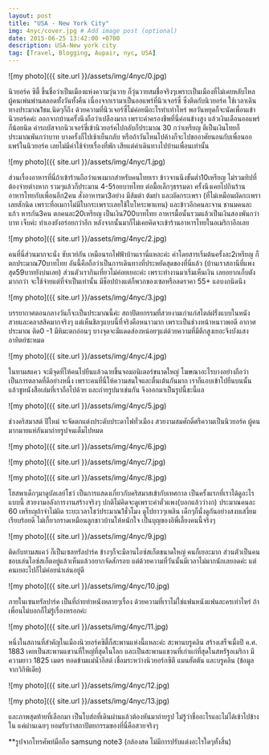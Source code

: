 ```yaml
---
layout: post
title: "USA - New York City"
img: 4nyc/cover.jpg # Add image post (optional)
date: 2015-06-25 13:42:00 +0700
description: USA-New york city
tag: [Travel, Blogging, Aupair, nyc, USA]
---
```


![my photo]({{ site.url }}/assets/img/4nyc/0.jpg)

นิวยอร์ค ซิตี้ ขึ้นชื่อว่าเป็นเมืองแห่งความวุ่นวาย ก็วุ่นวายสมชื่อจริงๆเพราะเป็นเมืองที่ไม่เคยหลับไหล ผู้คนเพ่นพ่านตลอดทั้งวันทั้งคืน เนื่องจากเรามาเป็นออแพร์ที่นิวเจอร์ซี่ ซึ่งติดกับนิวยอร์ค ใช้เวลาเดินทางประมาณ1ชม.นิดๆก็ถึง ด้วยความที่นิวเจอร์ซี่ไม่ค่อยมีอะไรทำเท่าไหร่ พอวันหยุดก็จะนัดเพื่อนเข้านิวยอร์คค่ะ ออกจากบ้านครั้งนึงถือว่าเปลืองมาก เพราะค่าครองชีพที่นี่ค่อนข้างสูง แล้วเงินเดือนออแพร์ก็น้อยนิด ค่ารถบัสจากนิวเจอร์ซี่เข้านิวยอร์คไปกลับก็ประมาณ 30 กว่าเหรียญ ตีเป็นเงินไทยก็ประมาณพันกว่าบาท บางครั้งก็ไปเช้าเย็นกลับ หรือถ้าวันไหนไปค้างก็จะไปขออาศัยนอนกับเพื่อนออแพร์ในนิวยอร์ค เลยไม่มีค่าใช้จ่ายเรื่องที่พัก เสียแต่ค่าเดินทางไปบ้านเพื่อนเท่านั้น

![my photo]({{ site.url }}/assets/img/4nyc/1.jpg)

ส่วนเรื่องอาหารที่นี่ถ้าเข้าร้านถือว่าแพงมากสำหรับคนไทยเรา ข้าวจานนึงขั้นต่ำ10เหรียญ ไม่รวมทิปที่ต้องจ่ายต่างหาก รวมๆแล้วก็ประมาน 4-5ร้อยบาทไทย ต่อมื้อเล็กๆธรรมดา  ครั้งนึงเคยไปกินร้านอาหารไทยกับเพื่อนอีก2คน สั่งอาหารมา3อย่าง มีส้มตำ ต้มยำ และผัดกระเพรา (ที่ไม่เหมือนผัดกะเพราเลยสักนิด เพราะที่อเมกาไม่มีใบกระเพราะเลยใช้ใบโหระพาแทน) และข้าวอีกคนละจาน ชานมคนละแก้ว หารกัน3คน ตกคนละ20เหรียญ เป็นเงิน700บาทไทย อาหารมื้อนั้นรวมแล้วเป็นเงินสองพันกว่าบาท เจ็บค่ะ ทำเองยังอร่อยกว่าอีก หลังจากนั้นมาก็ไม่เคยคิดจะเข้าร้านอาหารไทยในอเมริกาอีกเลย

![my photo]({{ site.url }}/assets/img/4nyc/2.jpg)

คนที่นี่ส่วนมากจะนั่ง ซับเวย์กัน เหมือนรถไฟฟ้าบ้านเรานี่แหละค่ะ ค่าโดยสารเริ่มต้นครั้งละ2เหรียญ ก็ตกประมาณ70บาทไทย อันนี้คือถือว่าเป็นการเดินทางที่ประหยัดสุดของที่นี่แล้ว (บ้านเราสถานีที่แพงสุด59บาทยังบ่นเลย) ส่วนตัวเรากินเที่ยวไม่ค่อยเยอะค่ะ เพราะทำงานมาเริ่มเห็นเงิน เลยอยากเก็บตังมากกว่า จะใช้จ่ายแต่ที่จำเป็นเท่านั้น มีช็อปบ้างแต่ก็พวกของเซลหรือลดราคา 55+ แอบงกนิดนึง


![my photo]({{ site.url }}/assets/img/4nyc/3.jpg)

บรรยากาศตอนกลางวันก็จะเป็นประมาณนี้ค่ะ สถาปัตยกรรมที่สวยงามเก่าแก่สไตล์ฝรั่งแบบในหนัง สวยและคลาสสิคมากจริงๆ แต่เห็นชิลๆแบบนี้ที่จริงคือหนาวมาก เพราะเป็นช่วงหน้าหนาวพอดี อากาศประมาณ ติด0 -1 มีหิมะตกอ่อนๆ บางจุดจะมีแดดส่องหน่อยๆแต่ด้วยความที่มีตึกสูงเยอะจึงบังแสงอาทิตย์ซะหมด

![my photo]({{ site.url }}/assets/img/4nyc/4.jpg)

ในทามสแคว จะมีจุดที่ให้คนไปยืนแล้วฉายขึ้นจอมอนิเตอร์ขนาดใหญ่ โฆษณาอะไรบางอย่างถือว่าเป็นการตลาดที่ดีอย่างหนึ่ง เพราะคนที่นี่ให้ความสนใจและตื่นเต้นกันมาก เราก็แอบเข้าไปยืนบนนั้นแล้วชูหนังสือเล่มที่เราถือไปด้วย และถ่ายรูปมาเช่นกัน จึงออกมาเป็นรูปนี้ชะนี้แล

![my photo]({{ site.url }}/assets/img/4nyc/5.jpg)

ช่วงคริสมาสต์ ปีใหม่ จะจัดตกแต่งประดับประดาไฟทั่วเมือง สวยงามสมศักดิ์ศรีความเป็นนิวยอร์ค ผู้คนมากมายแห่กันมาถ่ายรูปจนเต็มไปหมด

![my photo]({{ site.url }}/assets/img/4nyc/6.jpg)

![my photo]({{ site.url }}/assets/img/4nyc/7.jpg)

![my photo]({{ site.url }}/assets/img/4nyc/8.jpg)

โฮสพาเด็กๆมาดูบัลเลย์โชว์ เป็นการแสดงเกี่ยวกับคริสมาสเข้ากับเทศกาล  เป็นครั้งแรกที่เราได้ดูอะไรแบบนี้ สวยงามอลังการงานสร้างจริงๆ ปกติไม่คิดจะดูเพราะค่าตั๋วแพง(บอกแล้วว่างก) ประมาณคนละ 60 เหรียญถ้าจำไม่ผิด ระยะเวลาโชว์ประมาณ1ชั่วโมง ดูไปยาวๆเพลิน เด็กๆก็นั่งดูกันอย่างสงบเสงี่ยมเรียบร้อยดี ไม่เกี้ยวกราดเหมือนลูกชาวบ้านให้หนักใจ เป็นบุญของอิพี่เลี้ยงคนนี้จริงๆ

![my photo]({{ site.url }}/assets/img/4nyc/9.jpg)

ติดกับทามสแคว์ ก็เป็นเซลทรัลปาร์ค ข้างๆก็จะมีลานไอซ์สเก็ตขนาดใหญ่ คนก็เยอะมาก ส่วนตัวเป็นคนชอบเล่นไอซ์สเก็ตอยู่แล้วเห็นแล้วอยากจัดสักรอบ แต่ด้วยความที่วันนั้นมีเวลาไม่มากนักเลยอดค่ะ แต่คนเยอะไปก็ไม่ค่อยน่าเล่นอยู่ดี  

![my photo]({{ site.url }}/assets/img/4nyc/10.jpg)

ภายในเซนทรัลปาร์ค เป็นที่ถ่ายทำหนังหลายๆเรื่อง ด้วยความที่เราไม่ใช่แฟนหนังแฟนละครเท่าไหร่ ถ้าเพื่อนไม่บอกก็ไม่รู้เรื่องหรอกค่ะ 

![my photo]({{ site.url }}/assets/img/4nyc/11.jpg)

หนึ่งในสถานที่สำคัญในเมืองนิวยอร์คซิตี้ก็สะพานแห่งนี้แหละค่ะ สะพานบรูคลิน สร้างเสร็จเมื่อปี ค.ศ. 1883 เคยเป็นสะพานแขวนที่ใหญ่ที่สุดในโลก และเป็นสะพานแขวนที่เก่าแก่ที่สุดในสหรัฐอเมริกา มีความยาว 1825 เมตร ทอดข้ามแม่น้ำอีสต์ เชื่อมระหว่างนิวยอร์กซิตี แมนฮัตตัน และบรูคลิน (ข้อมูลจากวิกิพิเดีย)

![my photo]({{ site.url }}/assets/img/4nyc/12.jpg)

![my photo]({{ site.url }}/assets/img/4nyc/13.jpg)

และภาพสุดท้ายที่เลือกมา เป็นโบส์ถที่เดินผ่านแล้วต้องหันมาถ่ายรูป ไม่รู้ว่าชื่ออะไรและไม่ได้เข้าไปข้างใน แค่ผ่านเฉยๆ ยอมรับว่าสถาปัตยกรรมของที่นี่คือสวยจริงๆ



**รูปจากโทรศัพท์มือถือ samsung note3 (กล้องสด ไม่มีการปรับแต่งอะไรใดๆทั้งสิ้น)
